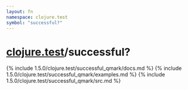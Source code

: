```yaml
---
layout: fn
namespace: clojure.test
symbol: "successful?"
---
```


# [clojure.test](../)/successful?

{% include 1.5.0/clojure.test/successful_qmark/docs.md %}
{% include 1.5.0/clojure.test/successful_qmark/examples.md %}
{% include 1.5.0/clojure.test/successful_qmark/src.md %}

